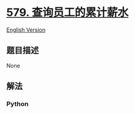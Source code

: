 # [579. 查询员工的累计薪水](https://leetcode-cn.com/problems/find-cumulative-salary-of-an-employee)

[English Version](/leetcode/0500-0599/0579.Find%20Cumulative%20Salary%20of%20an%20Employee/README_EN.md)

## 题目描述

<!-- 这里写题目描述 -->

None

## 解法

<!-- 这里可写通用的实现逻辑 -->

<!-- tabs:start -->

### **Python**

<!-- 这里可写当前语言的特殊实现逻辑 -->

```python

```

<!-- tabs:end -->

